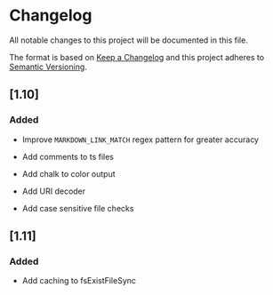 # Changelog

All notable changes to this project will be documented in this file.

The format is based on [Keep a Changelog](http://keepachangelog.com/)
and this project adheres to [Semantic Versioning](http://semver.org/).

## [1.10]

### Added

* Improve `MARKDOWN_LINK_MATCH` regex pattern for greater accuracy

* Add comments to ts files

* Add chalk to color output

* Add URI decoder

* Add case sensitive file checks

## [1.11]

### Added

* Add caching to fsExistFileSync

